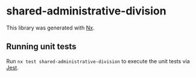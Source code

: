 # shared-administrative-division

This library was generated with [Nx](https://nx.dev).

## Running unit tests

Run `nx test shared-administrative-division` to execute the unit tests via [Jest](https://jestjs.io).
